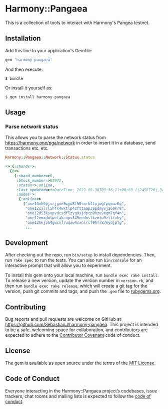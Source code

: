 # Harmony::Pangaea

This is a collection of tools to interact with Harmony's Pangea testnet.

## Installation

Add this line to your application's Gemfile:

```ruby
gem 'harmony-pangaea'
```

And then execute:

    $ bundle

Or install it yourself as:

    $ gem install harmony-pangaea

## Usage

### Parse network status

This allows you to parse the network status from https://harmony.one/pga/network in order to insert it in a database, send transactions etc. etc.

```ruby
Harmony::Pangaea::Network::Status.status

=> {:shards=>
  {0=>
    {:shard_number=>0,
     :block_number=>62972,
     :status=>:online,
     :last_updated=>#<DateTime: 2019-08-30T09:36:11+00:00 ((2458726j,34571s,0n),+0s,2299161j)>,
     :nodes=>
      {:online=>
        ["one10vk9pjvrjgne5wyw8l50rmrh4tpjwgfpqmuz6q",
         "one12cxl7l5hfx4wxtlp4zfttaap3apdmyvj260kr8",
         "one12d53ksxpvdcsdflzyg9sjdpcp0hzu9eqm7qf4n",
         "one12emxdmtwetakanpv345eednsfkzmtu9zttfvhy",
         "one12hkj564gwcvfruqaw4sxnlrcf9hfr87kydjpfg",
         ...
```

## Development

After checking out the repo, run `bin/setup` to install dependencies. Then, run `rake spec` to run the tests. You can also run `bin/console` for an interactive prompt that will allow you to experiment.

To install this gem onto your local machine, run `bundle exec rake install`. To release a new version, update the version number in `version.rb`, and then run `bundle exec rake release`, which will create a git tag for the version, push git commits and tags, and push the `.gem` file to [rubygems.org](https://rubygems.org).

## Contributing

Bug reports and pull requests are welcome on GitHub at https://github.com/SebastianJ/harmony-pangaea. This project is intended to be a safe, welcoming space for collaboration, and contributors are expected to adhere to the [Contributor Covenant](http://contributor-covenant.org) code of conduct.

## License

The gem is available as open source under the terms of the [MIT License](https://opensource.org/licenses/MIT).

## Code of Conduct

Everyone interacting in the Harmony::Pangaea project’s codebases, issue trackers, chat rooms and mailing lists is expected to follow the [code of conduct](https://github.com/SebastianJ/harmony-pangaea/blob/master/CODE_OF_CONDUCT.md).
